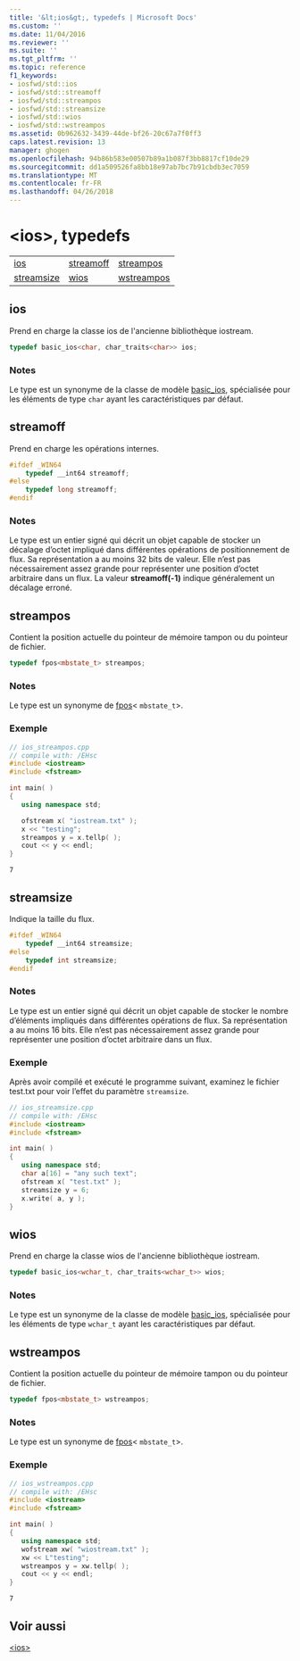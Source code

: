 ```yaml
---
title: '&lt;ios&gt;, typedefs | Microsoft Docs'
ms.custom: ''
ms.date: 11/04/2016
ms.reviewer: ''
ms.suite: ''
ms.tgt_pltfrm: ''
ms.topic: reference
f1_keywords:
- iosfwd/std::ios
- iosfwd/std::streamoff
- iosfwd/std::streampos
- iosfwd/std::streamsize
- iosfwd/std::wios
- iosfwd/std::wstreampos
ms.assetid: 0b962632-3439-44de-bf26-20c67a7f0ff3
caps.latest.revision: 13
manager: ghogen
ms.openlocfilehash: 94b86b583e00507b89a1b087f3bb8817cf10de29
ms.sourcegitcommit: dd1a509526fa8bb18e97ab7bc7b91cbdb3ec7059
ms.translationtype: MT
ms.contentlocale: fr-FR
ms.lasthandoff: 04/26/2018
---
```

# <a name="ltiosgt-typedefs"></a>&lt;ios&gt;, typedefs

||||
|-|-|-|
|[ios](#ios)|[streamoff](#streamoff)|[streampos](#streampos)|
|[streamsize](#streamsize)|[wios](#wios)|[wstreampos](#wstreampos)|

## <a name="ios"></a>  ios

Prend en charge la classe ios de l'ancienne bibliothèque iostream.

```cpp
typedef basic_ios<char, char_traits<char>> ios;
```

### <a name="remarks"></a>Notes

Le type est un synonyme de la classe de modèle [basic_ios](../standard-library/basic-ios-class.md), spécialisée pour les éléments de type `char` ayant les caractéristiques par défaut.

## <a name="streamoff"></a>  streamoff

Prend en charge les opérations internes.

```cpp
#ifdef _WIN64
    typedef __int64 streamoff;
#else
    typedef long streamoff;
#endif
```

### <a name="remarks"></a>Notes

Le type est un entier signé qui décrit un objet capable de stocker un décalage d’octet impliqué dans différentes opérations de positionnement de flux. Sa représentation a au moins 32 bits de valeur. Elle n’est pas nécessairement assez grande pour représenter une position d’octet arbitraire dans un flux. La valeur **streamoff(-1)** indique généralement un décalage erroné.

## <a name="streampos"></a>  streampos

Contient la position actuelle du pointeur de mémoire tampon ou du pointeur de fichier.

```cpp
typedef fpos<mbstate_t> streampos;
```

### <a name="remarks"></a>Notes

Le type est un synonyme de [fpos](../standard-library/fpos-class.md)< `mbstate_t`>.

### <a name="example"></a>Exemple

```cpp
// ios_streampos.cpp
// compile with: /EHsc
#include <iostream>
#include <fstream>

int main( )
{
   using namespace std;

   ofstream x( "iostream.txt" );
   x << "testing";
   streampos y = x.tellp( );
   cout << y << endl;
}
```

```Output
7
```

## <a name="streamsize"></a>  streamsize

Indique la taille du flux.

```cpp
#ifdef _WIN64
    typedef __int64 streamsize;
#else
    typedef int streamsize;
#endif
```

### <a name="remarks"></a>Notes

Le type est un entier signé qui décrit un objet capable de stocker le nombre d’éléments impliqués dans différentes opérations de flux. Sa représentation a au moins 16 bits. Elle n’est pas nécessairement assez grande pour représenter une position d’octet arbitraire dans un flux.

### <a name="example"></a>Exemple

Après avoir compilé et exécuté le programme suivant, examinez le fichier test.txt pour voir l’effet du paramètre `streamsize`.

```cpp
// ios_streamsize.cpp
// compile with: /EHsc
#include <iostream>
#include <fstream>

int main( )
{
   using namespace std;
   char a[16] = "any such text";
   ofstream x( "test.txt" );
   streamsize y = 6;
   x.write( a, y );
}
```

## <a name="wios"></a>  wios

Prend en charge la classe wios de l'ancienne bibliothèque iostream.

```cpp
typedef basic_ios<wchar_t, char_traits<wchar_t>> wios;
```

### <a name="remarks"></a>Notes

Le type est un synonyme de la classe de modèle [basic_ios](../standard-library/basic-ios-class.md), spécialisée pour les éléments de type `wchar_t` ayant les caractéristiques par défaut.

## <a name="wstreampos"></a>  wstreampos

Contient la position actuelle du pointeur de mémoire tampon ou du pointeur de fichier.

```cpp
typedef fpos<mbstate_t> wstreampos;
```

### <a name="remarks"></a>Notes

Le type est un synonyme de [fpos](../standard-library/fpos-class.md)< `mbstate_t`>.

### <a name="example"></a>Exemple

```cpp
// ios_wstreampos.cpp
// compile with: /EHsc
#include <iostream>
#include <fstream>

int main( )
{
   using namespace std;
   wofstream xw( "wiostream.txt" );
   xw << L"testing";
   wstreampos y = xw.tellp( );
   cout << y << endl;
}
```

```Output
7
```

## <a name="see-also"></a>Voir aussi

[\<ios>](../standard-library/ios.md)<br/>
